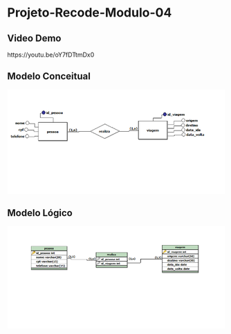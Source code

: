 # Projeto-Recode-Modulo-04

<h2>Video Demo</h2>
https://youtu.be/oY7fDTtmDx0

<h2>Modelo Conceitual</h2>
<img src="Modelagem de Dados/conceitual.PNG"/>


<h2>Modelo Lógico</h2>
<img src="Modelagem de Dados/logico.PNG"/>
